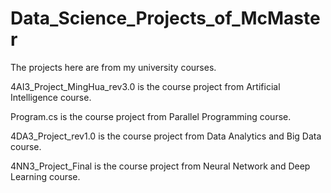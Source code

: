 # Data_Science_Projects_of_McMaster
The projects here are from my university courses.

4AI3_Project_MingHua_rev3.0 is the course project from Artificial Intelligence course.

Program.cs is the course project from Parallel Programming course.

4DA3_Project_rev1.0 is the course project from Data Analytics and Big Data course.

4NN3_Project_Final is the course project from Neural Network and Deep Learning course.
